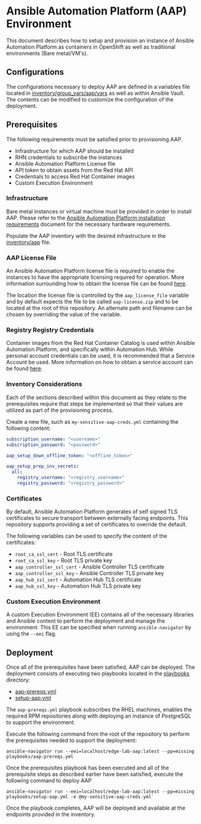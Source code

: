 # Ansible Automation Platform (AAP) Environment

This document describes how to setup and provision an instance of Ansible Automation Platform as containers in OpenShift as well as traditional environments (Bare metal/VM's).

## Configurations

The configurations necessary to deploy AAP are defined in a variables file located in [inventory/group_vars/aap/vars](inventory/group_vars/aap/vars) as well as within Ansible Vault. The contents can be modified to customize the configuration of the deployment.

## Prerequisites

The following requirements must be satisfied prior to provisioning AAP.

* Infrastructure for which AAP should be installed
* RHN credentials to subscribe the instances
* Ansible Automation Platform License file
* API token to obtain assets from the Red Hat API
* Credentials to access Red Hat Container images
* Custom Execution Environment

### Infrastructure

Bare metal instances or virtual machine must be provided in order to install AAP. Please refer to the [Ansible Automation Platform installation requirements](https://access.redhat.com/documentation/en-us/red_hat_ansible_automation_platform/2.3/html-single/red_hat_ansible_automation_platform_installation_guide/index) document for the necessary hardware requirements.

Populate the AAP inventory with the desired infrastructure in the [inventory/aap](inventory/aap) file.


### AAP License File

An Ansible Automation Platform license file is required to enable the instances to have the appropriate licensing required for operation. More information surrounding how to obtain the license file can be found [here](https://access.redhat.com/solutions/2975721).

The location the license file is controlled by the `aap_license_file` variable and by default expects the file to be called `aap-license.zip` and to be located at the root of this repository. An alternate path and filename can be chosen by overriding the value of the variable.

### Registry Registry Credentials

Container images from the Red Hat Container Catalog is used within Ansible Automation Platform, and specifically within Automation Hub. While personal account credentials can be used, it is recommended that a Service Account be used. More information on how to obtain a service account can be found [here](https://access.redhat.com/terms-based-registry).

### Inventory Considerations

Each of the sections described within this document as they relate to the prerequisites require that steps be implemented so that their values are utilized as part of the provisioning process.

Create a new file, such as `my-sensitive-aap-creds.yml` containing the following content:

```yaml
subscription_username: "<username>"
subscription_password: "<password>"

aap_setup_down_offline_token: "<offline_token>"

aap_setup_prep_inv_secrets:
  all:
    registry_username: "<registry_username>"
    registry_password: "<registry_password>"

```

### Certificates

By default, Ansible Automation Platform generates of self signed TLS certificates to secure transport between externally facing endpoints. This repository supports providing a set of certificates to override the default.

The following variables can be used to specify the content of the certificates:

* `root_ca_ssl_cert` - Root TLS certificate
* `root_ca_ssl_key` - Root TLS private key
* `aap_controller_ssl_cert` - Ansible Controller TLS certificate
* `aap_controller_ssl_key` - Ansible Controller TLS private key
* `aap_hub_ssl_cert` - Automation Hub TLS certificate
* `aap_hub_ssl_key` - Automation Hub TLS private key

### Custom Execution Environment

A custom Execution Environment (EE) contains all of the necessary libraries and Ansible content to perform the deployment and manage the environment. This EE can be specified when running `ansible-navigator` by using the `--eei` flag.

## Deployment

Once all of the prerequisites have been satisfied, AAP can be deployed. The deployment consists of executing two playbooks located in the [playbooks](playbooks) directory:

* [aap-prereqs.yml](playbooks/aap-prereqs.yml)
* [setup-aap.yml](playbooks/setup-aap.yml)

The `aap-prereqs.yml` playbook subscribes the RHEL machines, enables the required RPM repositories along with deploying an instance of PostgreSQL to support the environment.

Execute the following command from the root of the repository to perform the prerequisites needed to support the deployment:

```shell
ansible-navigator run --eei=localhost/edge-lab-aap:latest --pp=missing playbooks/aap-prereqs.yml
```

Once the prerequisites playbook has been executed and all of the prerequisite steps as described earlier have been satisfied, execute the following command to deploy AAP

```shell
ansible-navigator run --eei=localhost/edge-lab-aap:latest --pp=missing playbooks/setup-aap.yml -e @my-sensitive-aap-creds.yml`
```

Once the playbook completes, AAP will be deployed and available at the endpoints provided in the inventory.
